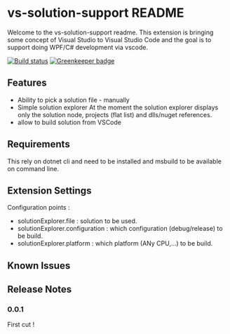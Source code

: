 # vs-solution-support README

Welcome to the vs-solution-support readme.
This extension is bringing some concept of Visual Studio to Visual Studio Code and the goal is to support doing WPF/C# development via vscode.

[![Build status](https://travis-ci.org/fforjan/vs-solution-support.svg)](https://travis-ci.org/fforjan/vs-solution-support)
[![Greenkeeper badge](https://badges.greenkeeper.io/fforjan/vs-solution-support.svg)](https://greenkeeper.io/)

## Features
- Ability to pick a solution file - manually 
- Simple solution explorer
    At the moment the solution explorer displays only the solution node, projects (flat list) and dlls/nuget references.    
- allow to build solution from VSCode

## Requirements

This rely on dotnet cli and need to be installed and msbuild to be available on command line.

## Extension Settings

Configuration points :

 - solutionExplorer.file : solution to be used.
 - solutionExplorer.configuration : which configuration (debug/release) to be build.
 - solutionExplorer.platform : which platform (ANy CPU,...) to be build.

## Known Issues


## Release Notes

### 0.0.1

First cut !

